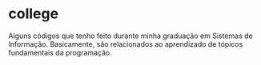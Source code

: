 # college
Alguns códigos que tenho feito durante minha graduação em Sistemas de Informação. Basicamente, são relacionados ao aprendizado de tópicos fundamentais da programação.
